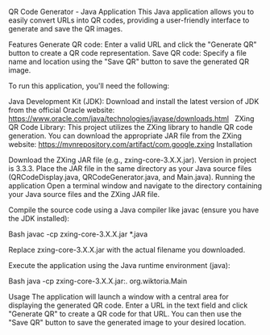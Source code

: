 QR Code Generator - Java Application
This Java application allows you to easily convert URLs into QR codes, providing a user-friendly interface to generate and save the QR images.

Features
Generate QR code: Enter a valid URL and click the "Generate QR" button to create a QR code representation.
Save QR code: Specify a file name and location using the "Save QR" button to save the generated QR image.

To run this application, you'll need the following:

Java Development Kit (JDK): Download and install the latest version of JDK from the official Oracle website: https://www.oracle.com/java/technologies/javase/downloads.html   
ZXing QR Code Library: This project utilizes the ZXing library to handle QR code generation. You can download the appropriate JAR file from the ZXing website: https://mvnrepository.com/artifact/com.google.zxing
Installation

Download the ZXing JAR file (e.g., zxing-core-3.X.X.jar). Version in project is 3.3.3.
Place the JAR file in the same directory as your Java source files (QRCodeDisplay.java, QRCodeGenerator.java, and Main.java).
Running the application
Open a terminal window and navigate to the directory containing your Java source files and the ZXing JAR file.

Compile the source code using a Java compiler like javac (ensure you have the JDK installed):

Bash
javac -cp zxing-core-3.X.X.jar *.java

Replace zxing-core-3.X.X.jar with the actual filename you downloaded.

Execute the application using the Java runtime environment (java):

Bash
java -cp zxing-core-3.X.X.jar:. org.wiktoria.Main


Usage
The application will launch a window with a central area for displaying the generated QR code. Enter a URL in the text field and click "Generate QR" to create a QR code for that URL. You can then use the "Save QR" button to save the generated image to your desired location.


